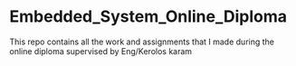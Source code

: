 # Embedded_System_Online_Diploma
This repo contains all the work and assignments that I made during the online diploma supervised by Eng/Kerolos karam 
